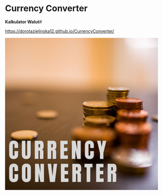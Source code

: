 # Currency Converter
**Kalkulator Walut**#

https://dorotazielinska12.github.io/CurrencyConverter/

![](image/image.jpg)

